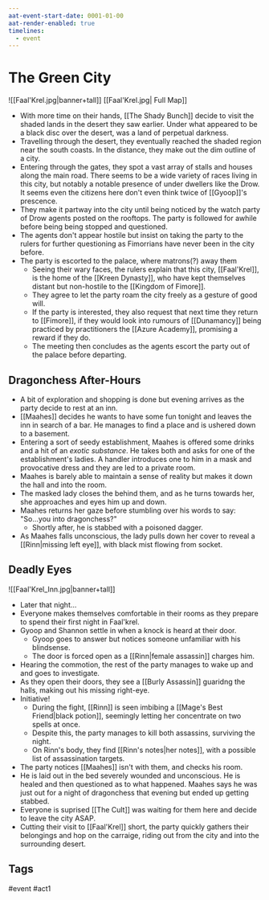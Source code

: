 ```yaml
---
aat-event-start-date: 0001-01-00
aat-render-enabled: true
timelines:
  - event
---
```

# The Green City
![[Faal'Krel.jpg|banner+tall]]
[[Faal'Krel.jpg| Full Map]]

- With more time on their hands, [[The Shady Bunch]] decide to visit the shaded lands in the desert they saw earlier. Under what appeared to be a black disc over the desert, was a land of perpetual darkness.
- Travelling through the desert, they eventually reached the shaded region near the south coasts. In the distance, they make out the dim outline of a city.
- Entering through the gates, they spot a vast array of stalls and houses along the main road. There seems to be a wide variety of races living in this city, but notably a notable presence of under dwellers like the Drow. It seems even the citizens here don't even think twice of [[Gyoop]]'s prescence.
- They make it partway into the city until being noticed by the watch party of Drow agents posted on the rooftops. The party is followed for awhile before being being stopped and questioned.
- The agents don't appear hostile but insist on taking the party to the rulers for further questioning as  Fimorrians have never been in the city before.
- The party is escorted to the palace, where matrons(?) away them
	- Seeing their wary faces, the rulers explain that this city, [[Faal'Krel]], is the home of the [[Kreen Dynasty]], who have kept themselves distant but non-hostile to the [[Kingdom of Fimore]]. 
	- They agree to let the party roam the city freely as a gesture of good will. 
	- If the party is interested, they also request that next time they return to [[Fimore]], if they would look into rumours of [[Dunamancy]] being practiced by practitioners the [[Azure Academy]], promising a reward if they do.
	- The meeting then concludes as the agents escort the party out of the palace before departing.
## Dragonchess After-Hours
- A bit of exploration and shopping is done but evening arrives as the party decide to rest at an inn.
- [[Maahes]] decides he  wants to have some fun tonight and leaves the inn in search of a bar. He manages to find a place and is ushered down to a basement.
- Entering a sort of seedy establishment, Maahes is offered some drinks and a hit of an *exotic substance*. He takes both and asks for one of the establishment's ladies. A handler introduces one to him in a mask and provocative dress and they are led to a private room.
- Maahes is barely able to maintain a sense of reality but makes it down the hall and into the room.
- The masked lady closes the behind them, and as he turns towards her, she approaches and eyes him up and down.
- Maahes returns her gaze before stumbling over his words to say: "So...you into dragonchess?"
	- Shortly after, he is stabbed with a poisoned dagger.
- As Maahes falls unconscious, the lady pulls down her cover to reveal a [[Rinn|missing left eye]], with black mist flowing from socket.

## Deadly Eyes
![[Faal'Krel_Inn.jpg|banner+tall]]
- Later that night...
- Everyone makes themselves comfortable in their rooms as they prepare to spend their first night in Faal'krel. 
- Gyoop and Shannon settle in when a knock is heard at their door.
	- Gyoop goes to answer but notices someone unfamiliar with his blindsense.
	- The door is forced open as a [[Rinn|female assassin]] charges him.
- Hearing the commotion, the rest of the party manages to wake up and and goes to investigate.
- As they open their doors, they see a [[Burly Assassin]] guaridng the halls, making out his missing right-eye.
- Initiative!
	- During the fight, [[Rinn]] is seen imbibing a [[Mage's Best Friend|black potion]], seemingly letting her concentrate on two spells at once.
	- Despite this, the party manages to kill both assassins, surviving the night.
	- On Rinn's body, they find [[Rinn's notes|her notes]], with a possible list of assassination targets.
- The party notices [[Maahes]] isn't with them, and checks his room.
- He is laid out in the bed severely wounded and unconscious. He is healed and then questioned as to what happened. Maahes says he was just out for a night of dragonchess that evening but ended up getting stabbed.
- Everyone is suprised [[The Cult]] was waiting for them here and decide to leave the city ASAP.
- Cutting their visit to [[Faal'Krel]] short, the party quickly gathers their belongings and hop on the carraige, riding out from the city and into the surrounding desert.

## Tags
 #event #act1
